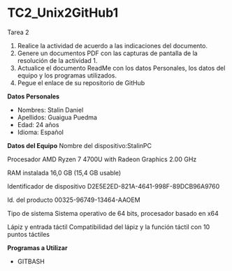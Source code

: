 # TC2_Unix2GitHub1
Tarea 2

1. Realice la actividad de acuerdo a las indicaciones del documento.
2. Genere un documentos PDF con las capturas de pantalla de la resolución de la actividad 1.
3. Actualice el documento ReadMe con los datos Personales, los datos del equipo y los programas utilizados.
4. Pegue el enlace de su repositorio de GitHub

**Datos Personales**
- Nombres: Stalin Daniel
- Apellidos: Guaigua Puedma
- Edad: 24 años
- Idioma: Español

**Datos del Equipo**
Nombre del dispositivo:StalinPC

Procesador	AMD Ryzen 7 4700U with Radeon Graphics            2.00 GHz

RAM instalada	16,0 GB (15,4 GB usable)

Identificador de dispositivo	D2E5E2ED-821A-4641-998F-89DCB96A9760

Id. del producto	00325-96749-13464-AAOEM

Tipo de sistema	Sistema operativo de 64 bits, procesador basado en x64

Lápiz y entrada táctil	Compatibilidad del lápiz y la función táctil con 10 
puntos táctiles

**Programas a Utilizar**
- GITBASH
